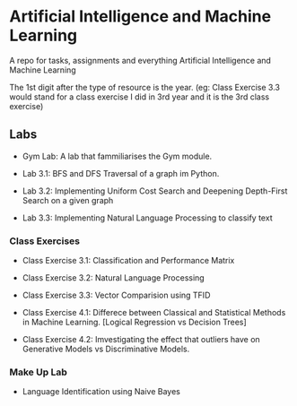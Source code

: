 # Artificial Intelligence and Machine Learning

A repo for tasks, assignments and everything Artificial Intelligence and Machine Learning

The 1st digit after the type of resource is the year. (eg: Class Exercise 3.3 would stand for a class exercise I did in 3rd year and it is the 3rd class exercise)

## Labs

- Gym Lab: A lab that fammiliarises the Gym module.

- Lab 3.1: BFS and DFS Traversal of a graph im Python.

- Lab 3.2: Implementing Uniform Cost Search and Deepening Depth-First Search on a given graph

- Lab 3.3: Implementing Natural Language Processing to classify text

### Class Exercises

- Class Exercise 3.1: Classification and Performance Matrix

- Class Exercise 3.2: Natural Language Processing

- Class Exercise 3.3: Vector Comparision using TFID

- Class Exercise 4.1: Differece between Classical and Statistical Methods in Machine Learning. [Logical Regression vs Decision Trees]

- Class Exercise 4.2: Imvestigating the effect that outliers have on Generative Models vs Discriminative Models.

### Make Up Lab

- Language Identification using Naive Bayes
